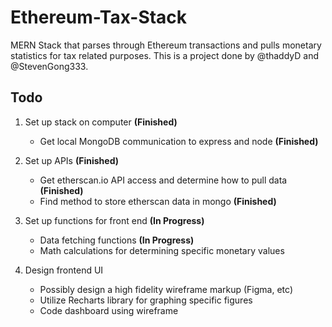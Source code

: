 # Ethereum-Tax-Stack

MERN Stack that parses through Ethereum transactions and pulls monetary statistics for tax related purposes. This is a project done by @thaddyD and @StevenGong333.

## Todo

1. Set up stack on computer **(Finished)**
    * Get local MongoDB communication to express and node **(Finished)**

2. Set up APIs **(Finished)**
    * Get etherscan.io API access and determine how to pull data **(Finished)**
    * Find method to store etherscan data in mongo **(Finished)**
   
3. Set up functions for front end **(In Progress)**
    * Data fetching functions **(In Progress)**
    * Math calculations for determining specific monetary values

4. Design frontend UI
    * Possibly design a high fidelity wireframe markup (Figma, etc)
    * Utilize Recharts library for graphing specific figures
    * Code dashboard using wireframe
